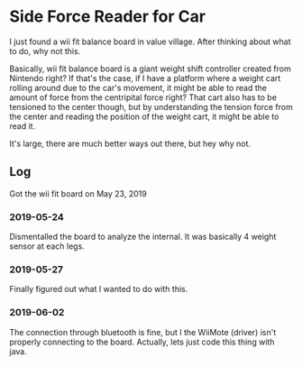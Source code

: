 # Side Force Reader for Car
I just found a wii fit balance board in value village. After thinking about what to do, why not this.

Basically, wii fit balance board is a giant weight shift controller created from Nintendo right? If that's the case, if I have a platform where a weight cart rolling around due to the car's movement, it might be able to read the amount of force from the centripital force right? That cart also has to be tensioned to the center though, but by understanding the tension force from the center and reading the position of the weight cart, it might be able to read it.

It's large, there are much better ways out there, but hey why not.

## Log
Got the wii fit board on May 23, 2019

### 2019-05-24
Dismentalled the board to analyze the internal. It was basically 4 weight sensor at each legs.

### 2019-05-27
Finally figured out what I wanted to do with this.

### 2019-06-02
The connection through bluetooth is fine, but I the WiiMote (driver) isn't properly connecting to the board. Actually, lets just code this thing with java.
